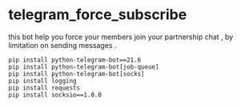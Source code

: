 # telegram_force_subscribe
this bot help you force your members join your partnership chat , by limitation on sending messages .

```
pip install python-telegram-bot==21.6
pip install python-telegram-bot[job-queue]
pip install python-telegram-bot[socks]
pip install logging
pip install requests
pip install socksio==1.0.0

```

